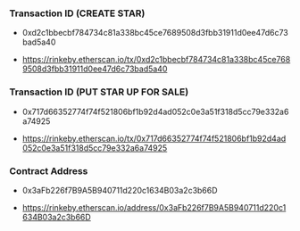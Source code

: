 ### Transaction ID (CREATE STAR)

* 0xd2c1bbecbf784734c81a338bc45ce7689508d3fbb31911d0ee47d6c73bad5a40

* https://rinkeby.etherscan.io/tx/0xd2c1bbecbf784734c81a338bc45ce7689508d3fbb31911d0ee47d6c73bad5a40

### Transaction ID (PUT STAR UP FOR SALE)

* 0x717d66352774f74f521806bf1b92d4ad052c0e3a51f318d5cc79e332a6a74925

* https://rinkeby.etherscan.io/tx/0x717d66352774f74f521806bf1b92d4ad052c0e3a51f318d5cc79e332a6a74925


### Contract Address

* 0x3aFb226f7B9A5B940711d220c1634B03a2c3b66D

* https://rinkeby.etherscan.io/address/0x3aFb226f7B9A5B940711d220c1634B03a2c3b66D